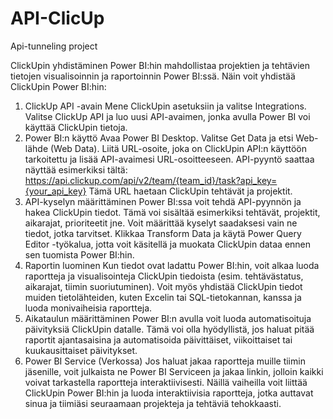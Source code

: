 # API-ClicUp
Api-tunneling project

ClickUpin yhdistäminen Power BI:hin mahdollistaa projektien ja tehtävien tietojen visualisoinnin ja raportoinnin Power BI:ssä. Näin voit yhdistää ClickUpin Power BI:hin:

1. ClickUp API -avain
Mene ClickUpin asetuksiin ja valitse Integrations.
Valitse ClickUp API ja luo uusi API-avaimen, jonka avulla Power BI voi käyttää ClickUpin tietoja.
2. Power BI:n käyttö
Avaa Power BI Desktop.
Valitse Get Data ja etsi Web-lähde (Web Data).
Liitä URL-osoite, joka on ClickUpin API:n käyttöön tarkoitettu ja lisää API-avaimesi URL-osoitteeseen. API-pyyntö saattaa näyttää esimerkiksi tältä:
https://api.clickup.com/api/v2/team/{team_id}/task?api_key={your_api_key}
Tämä URL haetaan ClickUpin tehtävät ja projektit.
3. API-kyselyn määrittäminen
Power BI:ssa voit tehdä API-pyynnön ja hakea ClickUpin tiedot. Tämä voi sisältää esimerkiksi tehtävät, projektit, aikarajat, prioriteetit jne.
Voit määrittää kyselyt saadaksesi vain ne tiedot, jotka tarvitset. Klikkaa Transform Data ja käytä Power Query Editor -työkalua, jotta voit käsitellä ja muokata ClickUpin dataa ennen sen tuomista Power BI:hin.
4. Raportin luominen
Kun tiedot ovat ladattu Power BI:hin, voit alkaa luoda raportteja ja visualisointeja ClickUpin tiedoista (esim. tehtävästatus, aikarajat, tiimin suoriutuminen).
Voit myös yhdistää ClickUpin tiedot muiden tietolähteiden, kuten Excelin tai SQL-tietokannan, kanssa ja luoda monivaiheisia raportteja.
5. Aikataulun määrittäminen
Power BI:n avulla voit luoda automatisoituja päivityksiä ClickUpin datalle. Tämä voi olla hyödyllistä, jos haluat pitää raportit ajantasaisina ja automatisoida päivittäiset, viikoittaiset tai kuukausittaiset päivitykset.
6. Power BI Service (Verkossa)
Jos haluat jakaa raportteja muille tiimin jäsenille, voit julkaista ne Power BI Serviceen ja jakaa linkin, jolloin kaikki voivat tarkastella raportteja interaktiivisesti.
Näillä vaiheilla voit liittää ClickUpin Power BI:hin ja luoda interaktiivisia raportteja, jotka auttavat sinua ja tiimiäsi seuraamaan projekteja ja tehtäviä tehokkaasti.

